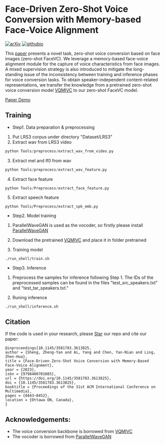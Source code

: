 # Face-Driven Zero-Shot Voice Conversion with Memory-based Face-Voice Alignment

[![arXiv](https://img.shields.io/badge/arXiv-Paper-<COLOR>.svg)](https://arxiv.org/pdf/2309.09470)
[![githubio](https://img.shields.io/static/v1?message=Audio%20Samples&logo=Github&labelColor=grey&color=blue&logoColor=white&label=%20&style=flat)](https://levent9.github.io/ZeroshotFaceVC-demo/)

This [paper](https://arxiv.org/pdf/2309.09470) presents a novel task, zero-shot voice conversion based on face images (zero-shot FaceVC). We leverage a memory-based face-voice alignment module for the capture of voice characteristics from face images.  A mixed supervision strategy is also introduced to mitigate the long-standing issue of the inconsistency between training and inference phases for voice conversion tasks. To obtain speaker-independent content-related representations, we transfer the knowledge from a pretrained zero-shot voice conversion model [VQMIVC](https://github.com/Wendison/VQMIVC) to our zero-shot FaceVC model. 

[Paper Demo](https://levent9.github.io/ZeroshotFaceVC-demo/)


## Training
- Step1. Data preparation & preprocessing
1. Put LRS3 corpus under directory "Dataset/LRS3"
2. Extract wav from LRS3 video
```python
python Tools/preprocess/extract_wav_from_video.py 
```
3. Extract mel and lf0 from wav
```python
python Tools/preprocess/extract_wav_feature.py
```
4. Extract face feature 
```python
python Tools/Preprocess/extract_face_feature.py
```
5. Extract speech feature
```
python Tools/Preprocess/extract_spk_emb.py
```

- Step2. Model training
1. ParallelWaveGAN is used as the vocoder, so firstly please install [ParallelWaveGAN](https://github.com/kan-bayashi/ParallelWaveGAN)

2. Download the pretrained [VQMIVC](https://drive.google.com/drive/folders/1u8xAJdJEQ3MKfTDSks1xFkTcR2CXdfAd?usp=sharing) and place it in folder pretrained

3. Training model
```
./run_shell/train.sh
```
- Step3. Inference 
1. Preprocess the samples for inference following Step 1. The IDs of the preprocessed samples can be found in the files "test_src_speakers.txt" and "test_tar_speakers.txt."

2. Runing inference
```
./run_shell/inference.sh
```



## Citation
If the code is used in your research, please <a class="github-button" href="https://github.com/wendison/VQMIVC" data-icon="octicon-star" aria-label="Star wendison/VQMIVC on GitHub">Star</a> our repo and cite our paper:
```
@inproceedings{10.1145/3581783.3613825,
author = {Sheng, Zheng-Yan and Ai, Yang and Chen, Yan-Nian and Ling, Zhen-Hua},
title = {Face-Driven Zero-Shot Voice Conversion with Memory-Based Face-Voice Alignment},
year = {2023},
isbn = {9798400701085},
url = {https://doi.org/10.1145/3581783.3613825},
doi = {10.1145/3581783.3613825},
booktitle = {Proceedings of the 31st ACM International Conference on Multimedia},
pages = {8443–8452},
location = {Ottawa ON, Canada},
}
```

## Acknowledgements:
* The voice conversion backbone is borrowed from [VQMIVC](https://github.com/Wendison/VQMIVC)
* The vocoder is borrowed from [ParallelWaveGAN](https://github.com/kan-bayashi/ParallelWaveGAN)